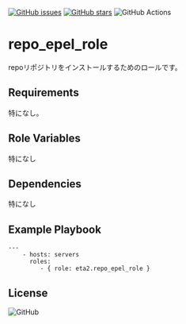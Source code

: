 [![GitHub issues](https://img.shields.io/github/issues/0ta2/repo_epel_role)](https://github.com/0ta2/repo_epel_role/issues)
[![GitHub stars](https://img.shields.io/github/stars/0ta2/repo_epel_role)](https://github.com/0ta2/repo_epel_role/stargazers)
![GitHub Actions](https://github.com/0ta2/repo_epel_role/workflows/Molecule%20Test/badge.svg)

repo_epel_role
=========

repoリポジトリをインストールするためのロールです。

Requirements
------------

特になし。

Role Variables
--------------

特になし

Dependencies
------------

特になし

Example Playbook
----------------

```
---
    - hosts: servers
      roles:
         - { role: eta2.repo_epel_role }
```

License
-------

![GitHub](https://img.shields.io/github/license/0ta2/repo_epel_role)
